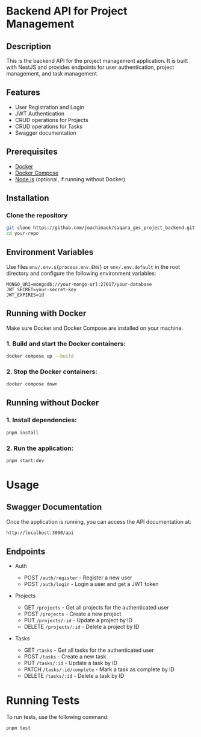 # Backend API for Project Management

## Description
This is the backend API for the project management application. It is built with NestJS and provides endpoints for user authentication, project management, and task management.

## Features
- User Registration and Login
- JWT Authentication
- CRUD operations for Projects
- CRUD operations for Tasks
- Swagger documentation

## Prerequisites
- [Docker](https://www.docker.com/get-started)
- [Docker Compose](https://docs.docker.com/compose/install/)
- [Node.js](https://nodejs.org/) (optional, if running without Docker)

## Installation

### Clone the repository
```bash
git clone https://github.com/joachimaok/saqara_ges_project_backend.git
cd your-repo
```

## Environment Variables
Use files `env/.env.${process.env.ENV}` or `env/.env.default` in the root directory and configure the following environment variables:

```
MONGO_URI=mongodb://your-mongo-url:27017/your-database
JWT_SECRET=your-secret-key
JWT_EXPIRES=1d
```

## Running with Docker
Make sure Docker and Docker Compose are installed on your machine.

### 1. Build and start the Docker containers:

```bash
docker compose up --build
```

### 2. Stop the Docker containers:

```bash
docker compose down
```

## Running without Docker

### 1. Install dependencies:

```bash
pnpm install
```

### 2. Run the application:

```bash
pnpm start:dev
```

# Usage

## Swagger Documentation

Once the application is running, you can access the API documentation at:

```bash
http://localhost:3000/api
```

## Endpoints

- Auth

  - POST `/auth/register` - Register a new user
  - POST `/auth/login` - Login a user and get a JWT token

- Projects

  - GET `/projects` - Get all projects for the authenticated user
  - POST `/projects` - Create a new project
  - PUT `/projects/:id` - Update a project by ID
  - DELETE `/projects/:id` - Delete a project by ID

- Tasks

  - GET `/tasks` - Get all tasks for the authenticated user
  - POST `/tasks` - Create a new task
  - PUT `/tasks/:id` - Update a task by ID
  - PATCH `/tasks/:id/complete` - Mark a task as complete by ID
  - DELETE `/tasks/:id` - Delete a task by ID

# Running Tests

To run tests, use the following command:

```bash
pnpm test
```